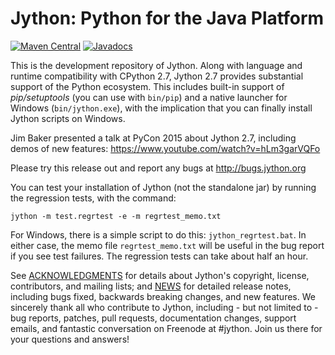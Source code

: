 # Jython: Python for the Java Platform
[![Maven Central](https://maven-badges.herokuapp.com/maven-central/org.python/jython-standalone/badge.svg)](https://search.maven.org/artifact/org.python/jython-standalone/) [![Javadocs](https://www.javadoc.io/badge/org.python/jython-standalone.svg)](https://www.javadoc.io/doc/org.python/jython-standalone)

This is the development repository of Jython. Along with language and runtime compatibility with CPython 2.7, Jython 2.7 provides substantial support of the Python ecosystem. This includes built-in support of *pip/setuptools* (you can use with `bin/pip`) and a native launcher for Windows (`bin/jython.exe`), with the implication that you can finally install Jython scripts on Windows.

Jim Baker presented a talk at PyCon 2015 about Jython 2.7, including demos of new features: https://www.youtube.com/watch?v=hLm3garVQFo

Please try this release out and report any bugs at http://bugs.jython.org

You can test your installation of Jython (not the standalone jar) by running the regression tests, with the command:
```
jython -m test.regrtest -e -m regrtest_memo.txt
```
For Windows, there is a simple script to do this: `jython_regrtest.bat`. In either case, the memo file `regrtest_memo.txt` will be useful in the bug report if you see test failures. The regression tests can take about half an hour.

See [ACKNOWLEDGMENTS](ACKNOWLEDGMENTS) for details about Jython's copyright, license, contributors, and mailing lists; and [NEWS](NEWS) for detailed release notes, including bugs fixed, backwards breaking changes, and new features. We sincerely thank all who contribute to Jython, including - but not limited to - bug reports, patches, pull requests, documentation changes, support emails, and fantastic conversation on Freenode at #jython. Join us there for your questions and answers!
